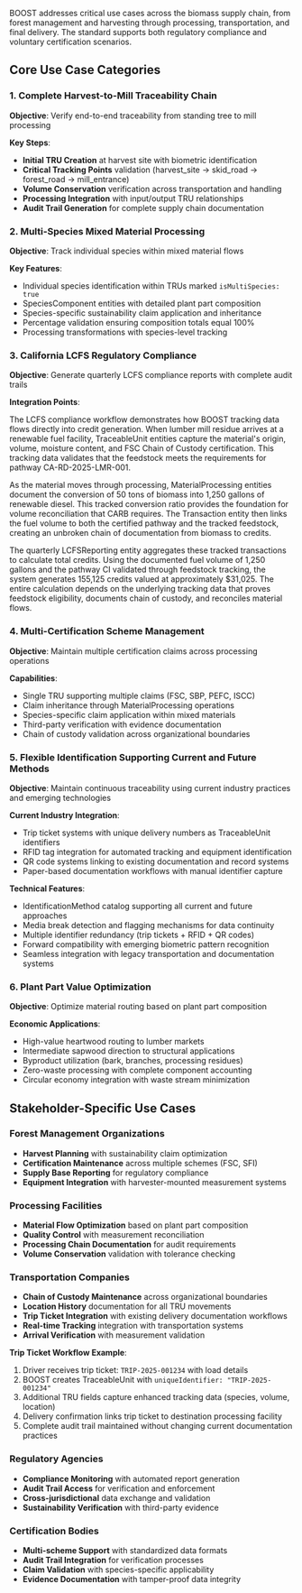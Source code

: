 BOOST addresses critical use cases across the biomass supply chain, from forest management and harvesting through processing, transportation, and final delivery. The standard supports both regulatory compliance and voluntary certification scenarios.

## Core Use Case Categories

### 1. Complete Harvest-to-Mill Traceability Chain

**Objective**: Verify end-to-end traceability from standing tree to mill processing

**Key Steps**:
- **Initial TRU Creation** at harvest site with biometric identification
- **Critical Tracking Points** validation (harvest_site → skid_road → forest_road → mill_entrance)
- **Volume Conservation** verification across transportation and handling
- **Processing Integration** with input/output TRU relationships
- **Audit Trail Generation** for complete supply chain documentation

### 2. Multi-Species Mixed Material Processing

**Objective**: Track individual species within mixed material flows

**Key Features**:
- Individual species identification within TRUs marked `isMultiSpecies: true`
- SpeciesComponent entities with detailed plant part composition
- Species-specific sustainability claim application and inheritance
- Percentage validation ensuring composition totals equal 100%
- Processing transformations with species-level tracking

### 3. California LCFS Regulatory Compliance

**Objective**: Generate quarterly LCFS compliance reports with complete audit trails

**Integration Points**:

The LCFS compliance workflow demonstrates how BOOST tracking data flows directly into credit generation. When lumber mill residue arrives at a renewable fuel facility, TraceableUnit entities capture the material's origin, volume, moisture content, and FSC Chain of Custody certification. This tracking data validates that the feedstock meets the requirements for pathway CA-RD-2025-LMR-001.

As the material moves through processing, MaterialProcessing entities document the conversion of 50 tons of biomass into 1,250 gallons of renewable diesel. This tracked conversion ratio provides the foundation for volume reconciliation that CARB requires. The Transaction entity then links the fuel volume to both the certified pathway and the tracked feedstock, creating an unbroken chain of documentation from biomass to credits.

The quarterly LCFSReporting entity aggregates these tracked transactions to calculate total credits. Using the documented fuel volume of 1,250 gallons and the pathway CI validated through feedstock tracking, the system generates 155,125 credits valued at approximately $31,025. The entire calculation depends on the underlying tracking data that proves feedstock eligibility, documents chain of custody, and reconciles material flows.

### 4. Multi-Certification Scheme Management

**Objective**: Maintain multiple certification claims across processing operations

**Capabilities**:
- Single TRU supporting multiple claims (FSC, SBP, PEFC, ISCC)
- Claim inheritance through MaterialProcessing operations
- Species-specific claim application within mixed materials
- Third-party verification with evidence documentation
- Chain of custody validation across organizational boundaries

### 5. Flexible Identification Supporting Current and Future Methods

**Objective**: Maintain continuous traceability using current industry practices and emerging technologies

**Current Industry Integration**:
- Trip ticket systems with unique delivery numbers as TraceableUnit identifiers
- RFID tag integration for automated tracking and equipment identification
- QR code systems linking to existing documentation and record systems
- Paper-based documentation workflows with manual identifier capture

**Technical Features**:
- IdentificationMethod catalog supporting all current and future approaches
- Media break detection and flagging mechanisms for data continuity
- Multiple identifier redundancy (trip tickets + RFID + QR codes)
- Forward compatibility with emerging biometric pattern recognition
- Seamless integration with legacy transportation and documentation systems

### 6. Plant Part Value Optimization

**Objective**: Optimize material routing based on plant part composition

**Economic Applications**:
- High-value heartwood routing to lumber markets
- Intermediate sapwood direction to structural applications
- Byproduct utilization (bark, branches, processing residues)
- Zero-waste processing with complete component accounting
- Circular economy integration with waste stream minimization

## Stakeholder-Specific Use Cases

### Forest Management Organizations
- **Harvest Planning** with sustainability claim optimization
- **Certification Maintenance** across multiple schemes (FSC, SFI)
- **Supply Base Reporting** for regulatory compliance
- **Equipment Integration** with harvester-mounted measurement systems

### Processing Facilities
- **Material Flow Optimization** based on plant part composition
- **Quality Control** with measurement reconciliation
- **Processing Chain Documentation** for audit requirements
- **Volume Conservation** validation with tolerance checking

### Transportation Companies
- **Chain of Custody Maintenance** across organizational boundaries
- **Location History** documentation for all TRU movements
- **Trip Ticket Integration** with existing delivery documentation workflows
- **Real-time Tracking** integration with transportation systems  
- **Arrival Verification** with measurement validation

**Trip Ticket Workflow Example**:
1. Driver receives trip ticket: `TRIP-2025-001234` with load details
2. BOOST creates TraceableUnit with `uniqueIdentifier: "TRIP-2025-001234"`
3. Additional TRU fields capture enhanced tracking data (species, volume, location)
4. Delivery confirmation links trip ticket to destination processing facility
5. Complete audit trail maintained without changing current documentation practices

### Regulatory Agencies
- **Compliance Monitoring** with automated report generation
- **Audit Trail Access** for verification and enforcement
- **Cross-jurisdictional** data exchange and validation
- **Sustainability Verification** with third-party evidence

### Certification Bodies
- **Multi-scheme Support** with standardized data formats
- **Audit Trail Integration** for verification processes
- **Claim Validation** with species-specific applicability
- **Evidence Documentation** with tamper-proof data integrity